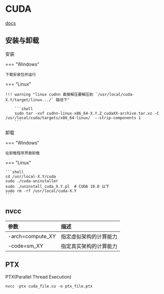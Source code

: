 # CUDA

[docs](https://docs.nvidia.com/cuda/)

## 安装与卸载

安装

=== "Windows"

    下载安装包并运行

=== "Linux"

    !!! warning "linux cudnn 直接解压要解压到 `/usr/local/cuda-X.Y/target/linux.../` 路径下"

        ```shell
        sudo tar -xvf cudnn-linux-x86_64-X.Y.Z_cudaXX-archive.tar.xz -C /usr/local/cuda/targets/x86_64-linux/  --strip-components 1
        ```

卸载

=== "Windows"

    在卸载程序界面卸载

=== "Linux"

    ```shell
    cd /usr/local-X.Y/cuda
    sudo ./cuda-uninstaller
    sudo ./uninstall_cuda_X.Y.pl  # CUDA 10.0 以下
    sudo rm -rf /usr/local/cuda-X.Y
    ```

## nvcc

| 参数             | 描述                   |
| :--------------- | :--------------------- |
| -arch=compute_XY | 指定虚拟架构的计算能力 |
| -code=sm_XY      | 指定真实架构的计算能力 |

## PTX

PTX(Parallel Thread Execution)

```shell
nvcc -ptx cuda_file.cu -o ptx_file.ptx
```
